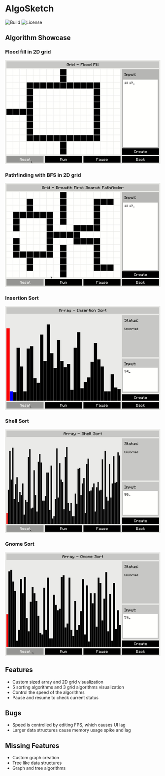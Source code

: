 # AlgoSketch
![Build](https://img.shields.io/badge/build-passing-lightgreen.svg) ![License](https://img.shields.io/badge/license-MIT-orange.svg)

## Algorithm Showcase
### Flood fill in 2D grid
![Flood Fill](demo/Flood-Fill-Demo.gif)

### Pathfinding with BFS in 2D grid
![BFS Pathfinder](demo/BFS-Pathfinder-Demo.gif)

### Insertion Sort
![Insertion Sort](demo/Insertion-Sort-Demo.gif)

### Shell Sort
![Shell Sort](demo/Shell-Sort-Demo.gif)

### Gnome Sort
![Snome Sort](demo/Gnome-Sort-Demo.gif)

## Features
- Custom sized array and 2D grid visualization
- 5 sorting algorithms and 3 grid algorithms visualization
- Control the speed of the algorithms
- Pause and resume to check current status

## Bugs
- Speed is controlled by editing FPS, which causes UI lag
- Larger data structures cause memory usage spike and lag

## Missing Features
- Custom graph creation
- Tree like data structures
- Graph and tree algorithms
